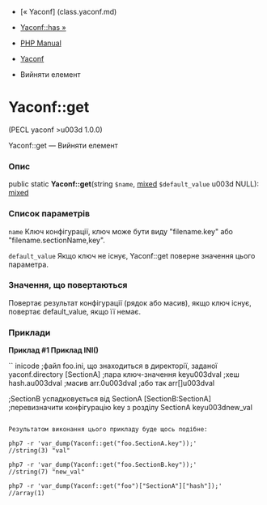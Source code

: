 - [« Yaconf] (class.yaconf.md)
- [Yaconf::has »](yaconf.has.md)

- [PHP Manual](index.md)
- [Yaconf](class.yaconf.md)
- Вийняти елемент

# Yaconf::get

(PECL yaconf \>u003d 1.0.0)

Yaconf::get — Вийняти елемент

### Опис

public static **Yaconf::get**(string `$name`,
[mixed](language.types.declarations.md#language.types.declarations.mixed)
`$default_value` u003d NULL):
[mixed](language.types.declarations.md#language.types.declarations.mixed)

### Список параметрів

`name`
Ключ конфігурації, ключ може бути виду "filename.key" або
"filename.sectionName,key".

`default_value`
Якщо ключ не існує, Yaconf::get поверне значення цього параметра.

### Значення, що повертаються

Повертає результат конфігурації (рядок або масив), якщо ключ
існує, повертає default_value, якщо її немає.

### Приклади

**Приклад #1 Приклад **INI()****

`` inicode
;файл foo.ini, що знаходиться в директорії, заданої yaconf.directory
[SectionA]
;пара ключ-значення
keyu003dval
;хеш
hash.au003dval
;масив
arr.0u003dval
;або так
arr[]u003dval

;SectionB успадковується від SectionA
[SectionB:SectionA]
;перевизначити конфігурацію key з розділу SectionA
keyu003dnew_val
````

Результатом виконання цього прикладу буде щось подібне:

php7 -r 'var_dump(Yaconf::get("foo.SectionA.key"));'
//string(3) "val"

php7 -r 'var_dump(Yaconf::get("foo.SectionB.key"));'
//string(7) "new_val"

php7 -r 'var_dump(Yaconf::get("foo")["SectionA"]["hash"]);'
//array(1)
